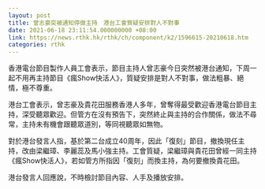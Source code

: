 ```yaml
---
layout: post
title: 曾志豪突被通知停做主持　港台工會質疑安排對人不對事
date: 2021-06-18 23:11:54.000000000 +08:00
link: https://news.rthk.hk/rthk/ch/component/k2/1596615-20210618.htm
categories: rthk
---
```


香港電台節目製作人員工會表示，節目主持人曾志豪今日突然被港台通知，下周一起不用再主持節目《瘋Show快活人》，質疑安排是對人不對事，做法粗暴、絕情，極不尊重。

港台工會表示，曾志豪及貴花田服務香港人多年，曾奪得最受歡迎香港電台節目主持，深受聽眾歡迎。但管方在沒有預告下，突然終止與主持的合作關係，做法不尋常，主持未有機會跟聽眾道別，等同視聽眾如無物。

對於港台發言人指，基於第二台成立40周年，因此「復刻」節目，撤換現任主持，改由梁繼璋、李麗蕊及馬小強主持。工會質疑，梁繼璋與貴花田曾經一同主持《瘋Show快活人》，若如管方所指因「復刻」而換主持，為何要撤換貴花田。

港台發言人回應說，不時檢討節目內容、人手及播放安排。
